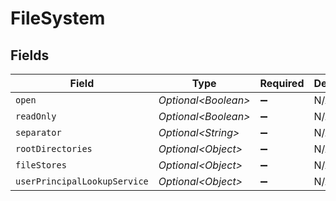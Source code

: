 # FileSystem


## Fields

| Field                        | Type                         | Required                     | Description                  |
| ---------------------------- | ---------------------------- | ---------------------------- | ---------------------------- |
| `open`                       | *Optional\<Boolean>*         | :heavy_minus_sign:           | N/A                          |
| `readOnly`                   | *Optional\<Boolean>*         | :heavy_minus_sign:           | N/A                          |
| `separator`                  | *Optional\<String>*          | :heavy_minus_sign:           | N/A                          |
| `rootDirectories`            | *Optional\<Object>*          | :heavy_minus_sign:           | N/A                          |
| `fileStores`                 | *Optional\<Object>*          | :heavy_minus_sign:           | N/A                          |
| `userPrincipalLookupService` | *Optional\<Object>*          | :heavy_minus_sign:           | N/A                          |